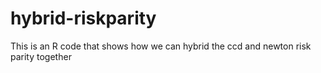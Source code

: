 # hybrid-riskparity
This is an R code that shows how we can hybrid the ccd and newton risk parity together 
